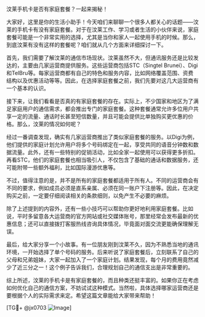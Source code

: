 汶莱手机卡是否有家庭套餐？一起来揭秘！

大家好，这里是你的生活小助手！今天咱们来聊聊一个很多人都关心的话题——汶莱的手机卡有没有家庭套餐。对于在汶莱工作、学习或者生活的小伙伴来说，家庭套餐可能是一个非常实用的选择，尤其是当你和家人一起使用手机的时候。那么，到底汶莱有没有这样的套餐呢？咱们就从几个方面来详细探讨一下。

首先，我们需要了解汶莱的通信市场现状。汶莱虽然不大，但通讯服务还是比较发达的，主要由几家运营商提供服务。这些运营商包括STC（Singtel Brunei）、Digi和TelBru等。每家运营商都有自己的特色和服务内容，比如网络覆盖范围、资费结构以及优惠活动等等。因此，在选择家庭套餐之前，我们先要对这几大运营商有一个基本的认识。

接下来，让我们看看是否真的有家庭套餐的存在。实际上，不少国家和地区为了满足家庭用户的通信需求，都会推出专门的家庭套餐。这种套餐通常允许多位用户共享一定的流量、通话时长甚至短信数量，并且可能会提供比单独购买更优惠的价格。那么，汶莱的情况如何呢？

经过一番调查发现，确实有几家运营商推出了类似家庭套餐的服务。以Digi为例，他们提供的家庭计划允许用户将多个号码绑定在一起，享受共同的语音分钟数和数据流量。此外，还有一些特别的促销活动，比如全家一起使用可以获得更多折扣。再看STC，他们的家庭套餐也相当吸引人，不仅包含了基础的通话和数据服务，还可能附带一些额外福利，比如国际漫游优惠等。

不过，值得注意的是，并不是所有的家庭套餐都适用于所有人。不同的运营商会有不同的要求，例如成员必须是直系亲属、必须在同一账户下注册等。因此，在决定购买之前，一定要仔细阅读相关的条款细则，以免产生不必要的麻烦。

除了上述提到的内容外，还有一些小技巧可以帮助你更好地利用家庭套餐。比如说，平时多留意各大运营商的官方网站或社交媒体账号，那里经常会发布最新的优惠信息；还可以直接拨打客服热线咨询具体情况，毕竟面对面交流更能确保理解无误。

最后，给大家分享一个小故事。有一位朋友刚到汶莱不久，因为不熟悉当地的通讯环境，一开始选择了单个号码的服务。后来听说了家庭套餐后，立刻联系了自己的父母和兄弟姐妹，大家一起加入了一个家庭计划。结果发现，每个月的费用竟然减少了近三分之一！这个例子告诉我们，合理规划自己的通信支出是非常重要的。

综上所述，汶莱的手机卡是有家庭套餐的，而且种类还挺丰富的。如果你正在考虑如何优化自己的通信方案，不妨试试这种模式。当然啦，具体选择哪家运营商还是要根据个人的实际需求来定。希望这篇文章能给大家带来帮助！

[TG💪+ @jx0703 ![Image](https://github.com/user-attachments/assets/dbca1d08-cadb-493c-b0ec-ad6f7a83f270)]